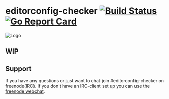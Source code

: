 # editorconfig-checker [![Build Status](https://travis-ci.org/editorconfig-checker/editorconfig-checker.go.svg?branch=master)](https://travis-ci.org/editorconfig-checker/editorconfig-checker.go) [![Go Report Card](https://goreportcard.com/badge/github.com/editorconfig-checker/editorconfig-checker.go)](https://goreportcard.com/report/github.com/editorconfig-checker/editorconfig-checker.go)

![Logo](https://raw.githubusercontent.com/editorconfig-checker/editorconfig-checker.go/master/docs/logo.png "Logo")

## WIP

## Support
If you have any questions or just want to chat join #editorconfig-checker on 
freenode(IRC).
If you don't have an IRC-client set up you can use the 
[freenode webchat](https://webchat.freenode.net/?channels=editorconfig-checker).
